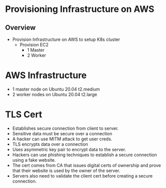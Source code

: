 # Provisioning Infrastructure on AWS

## Overview

- Provision Infrastructure on AWS to setup K8s cluster
  - Provision EC2
    - 1 Master
    - 2 Worker

# AWS Infrastructure

- 1 master node on Ubuntu 20.04 t2.medium
- 2 worker nodes on Ubuntu 20.04 t2.large

# TLS Cert

- Establishes secure connection from client to server.
- Sensitive data must be secure over a connection
- A hacker can use MITM attack to get user creds.
- TLS encrypts data over a connection
- Uses asymmetric key pair to encrypt data to the server.
- Hackers can use phishing techniques to establish a secure connection using a fake website.
- The cert comes from CA that issues digital certs of ownership and prove that their website is used by the owner of the server.
- Servers also need to validate the client cert before creating a secure connection.